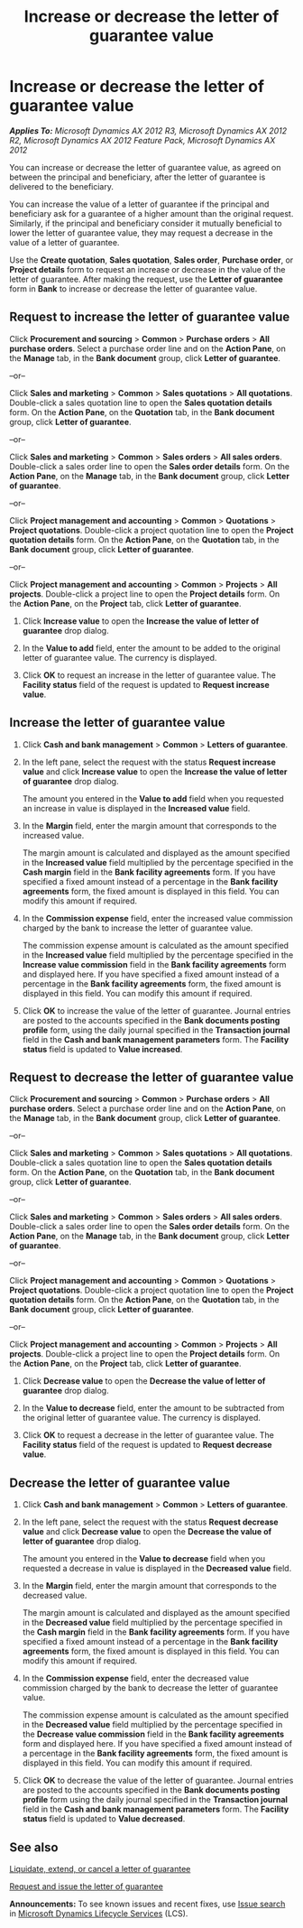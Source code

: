 ﻿---
title: Increase or decrease the letter of guarantee value
TOCTitle: Increase or decrease the letter of guarantee value
ms:assetid: 4a5558a5-0607-462e-a0b8-d843726f2fcd
ms:mtpsurl: https://technet.microsoft.com/en-us/library/Hh208707(v=AX.60)
ms:contentKeyID: 36056962
ms.date: 04/18/2014
mtps_version: v=AX.60
---

# Increase or decrease the letter of guarantee value 


_**Applies To:** Microsoft Dynamics AX 2012 R3, Microsoft Dynamics AX 2012 R2, Microsoft Dynamics AX 2012 Feature Pack, Microsoft Dynamics AX 2012_

You can increase or decrease the letter of guarantee value, as agreed on between the principal and beneficiary, after the letter of guarantee is delivered to the beneficiary.

You can increase the value of a letter of guarantee if the principal and beneficiary ask for a guarantee of a higher amount than the original request. Similarly, if the principal and beneficiary consider it mutually beneficial to lower the letter of guarantee value, they may request a decrease in the value of a letter of guarantee.

Use the **Create quotation**, **Sales quotation**, **Sales order**, **Purchase order**, or **Project details** form to request an increase or decrease in the value of the letter of guarantee. After making the request, use the **Letter of guarantee** form in **Bank** to increase or decrease the letter of guarantee value.

## Request to increase the letter of guarantee value

Click **Procurement and sourcing** \> **Common** \> **Purchase orders** \> **All purchase orders**. Select a purchase order line and on the **Action Pane**, on the **Manage** tab, in the **Bank document** group, click **Letter of guarantee**.

–or–

Click **Sales and marketing** \> **Common** \> **Sales quotations** \> **All quotations**. Double-click a sales quotation line to open the **Sales quotation details** form. On the **Action Pane**, on the **Quotation** tab, in the **Bank document** group, click **Letter of guarantee**.

–or–

Click **Sales and marketing** \> **Common** \> **Sales orders** \> **All sales orders**. Double-click a sales order line to open the **Sales order details** form. On the **Action Pane**, on the **Manage** tab, in the **Bank document** group, click **Letter of guarantee**.

–or–

Click **Project management and accounting** \> **Common** \> **Quotations** \> **Project quotations**. Double-click a project quotation line to open the **Project quotation details** form. On the **Action Pane**, on the **Quotation** tab, in the **Bank document** group, click **Letter of guarantee**.

–or–

Click **Project management and accounting** \> **Common** \> **Projects** \> **All projects**. Double-click a project line to open the **Project details** form. On the **Action Pane**, on the **Project** tab, click **Letter of guarantee**.

1.  Click **Increase value** to open the **Increase the value of letter of guarantee** drop dialog.

2.  In the **Value to add** field, enter the amount to be added to the original letter of guarantee value. The currency is displayed.

3.  Click **OK** to request an increase in the letter of guarantee value. The **Facility status** field of the request is updated to **Request increase value**.

## Increase the letter of guarantee value

1.  Click **Cash and bank management** \> **Common** \> **Letters of guarantee**.

2.  In the left pane, select the request with the status **Request increase value** and click **Increase value** to open the **Increase the value of letter of guarantee** drop dialog.
    
    The amount you entered in the **Value to add** field when you requested an increase in value is displayed in the **Increased value** field.

3.  In the **Margin** field, enter the margin amount that corresponds to the increased value.
    
    The margin amount is calculated and displayed as the amount specified in the **Increased value** field multiplied by the percentage specified in the **Cash margin** field in the **Bank facility agreements** form. If you have specified a fixed amount instead of a percentage in the **Bank facility agreements** form, the fixed amount is displayed in this field. You can modify this amount if required.

4.  In the **Commission expense** field, enter the increased value commission charged by the bank to increase the letter of guarantee value.
    
    The commission expense amount is calculated as the amount specified in the **Increased value** field multiplied by the percentage specified in the **Increase value commission** field in the **Bank facility agreements** form and displayed here. If you have specified a fixed amount instead of a percentage in the **Bank facility agreements** form, the fixed amount is displayed in this field. You can modify this amount if required.

5.  Click **OK** to increase the value of the letter of guarantee. Journal entries are posted to the accounts specified in the **Bank documents posting profile** form, using the daily journal specified in the **Transaction journal** field in the **Cash and bank management parameters** form. The **Facility status** field is updated to **Value increased**.

## Request to decrease the letter of guarantee value

Click **Procurement and sourcing** \> **Common** \> **Purchase orders** \> **All purchase orders**. Select a purchase order line and on the **Action Pane**, on the **Manage** tab, in the **Bank document** group, click **Letter of guarantee**.

–or–

Click **Sales and marketing** \> **Common** \> **Sales quotations** \> **All quotations**. Double-click a sales quotation line to open the **Sales quotation details** form. On the **Action Pane**, on the **Quotation** tab, in the **Bank document** group, click **Letter of guarantee**.

–or–

Click **Sales and marketing** \> **Common** \> **Sales orders** \> **All sales orders**. Double-click a sales order line to open the **Sales order details** form. On the **Action Pane**, on the **Manage** tab, in the **Bank document** group, click **Letter of guarantee**.

–or–

Click **Project management and accounting** \> **Common** \> **Quotations** \> **Project quotations**. Double-click a project quotation line to open the **Project quotation details** form. On the **Action Pane**, on the **Quotation** tab, in the **Bank document** group, click **Letter of guarantee**.

–or–

Click **Project management and accounting** \> **Common** \> **Projects** \> **All projects**. Double-click a project line to open the **Project details** form. On the **Action Pane**, on the **Project** tab, click **Letter of guarantee**.

1.  Click **Decrease value** to open the **Decrease the value of letter of guarantee** drop dialog.

2.  In the **Value to decrease** field, enter the amount to be subtracted from the original letter of guarantee value. The currency is displayed.

3.  Click **OK** to request a decrease in the letter of guarantee value. The **Facility status** field of the request is updated to **Request decrease value**.

## Decrease the letter of guarantee value

1.  Click **Cash and bank management** \> **Common** \> **Letters of guarantee**.

2.  In the left pane, select the request with the status **Request decrease value** and click **Decrease value** to open the **Decrease the value of letter of guarantee** drop dialog.
    
    The amount you entered in the **Value to decrease** field when you requested a decrease in value is displayed in the **Decreased value** field.

3.  In the **Margin** field, enter the margin amount that corresponds to the decreased value.
    
    The margin amount is calculated and displayed as the amount specified in the **Decreased value** field multiplied by the percentage specified in the **Cash margin** field in the **Bank facility agreements** form. If you have specified a fixed amount instead of a percentage in the **Bank facility agreements** form, the fixed amount is displayed in this field. You can modify this amount if required.

4.  In the **Commission expense** field, enter the decreased value commission charged by the bank to decrease the letter of guarantee value.
    
    The commission expense amount is calculated as the amount specified in the **Decreased value** field multiplied by the percentage specified in the **Decrease value commission** field in the **Bank facility agreements** form and displayed here. If you have specified a fixed amount instead of a percentage in the **Bank facility agreements** form, the fixed amount is displayed in this field. You can modify this amount if required.

5.  Click **OK** to decrease the value of the letter of guarantee. Journal entries are posted to the accounts specified in the **Bank documents posting profile** form using the daily journal specified in the **Transaction journal** field in the **Cash and bank management parameters** form. The **Facility status** field is updated to **Value decreased**.

## See also

[Liquidate, extend, or cancel a letter of guarantee](liquidate-extend-or-cancel-a-letter-of-guarantee.md)

[Request and issue the letter of guarantee](request-and-issue-the-letter-of-guarantee.md)

  
**Announcements:** To see known issues and recent fixes, use [Issue search](http://go.microsoft.com/fwlink/?linkid=389258) in [Microsoft Dynamics Lifecycle Services](http://go.microsoft.com/fwlink/?linkid=306505) (LCS).


